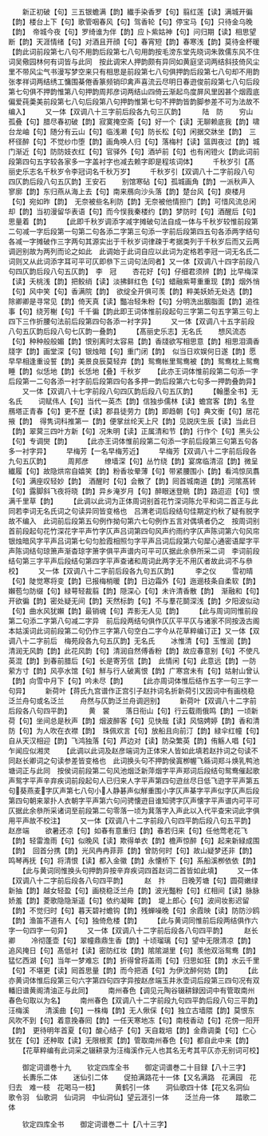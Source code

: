 <!-- { "loadSidebar": true } -->
　　新正初破【句】三五银蟾满【韵】纎手染香罗【句】翦红莲【读】满城开徧【韵】楼台上下【句】歌管咽春风【句】驾香轮【句】停宝马【句】只待金乌晚【韵】　帝城今夜【句】罗绮谁为伴【韵】应卜紫姑神【句】问归期【读】相思望断【韵】天涯情绪【句】对酒且开顔【句】春宵短【韵】春寒浅【韵】莫待金杯暖【韵此词前段第七八句不用韵后段第七八句用韵按毛滂东堂先晓词朱敦儒东风不住词吴儆园林何有词皆与此同　按此调宋人押韵颇有异同如黄庭坚词两结斜技倚风尘里不带风尘气书漫写梦空来只有相思是前段第七八句俱押韵后段第七八句却不用韵张孝祥词两结绣工慵围棊倦香篆频销印禽声喜流云尽明日春逰俊前段第七八句后段第七句俱不押韵惟第八句押韵周邦彦词两结山四倚云渐起鸟度屏风里因甚个烟霞底偏爱莼羮美前段第七八句后段第八句押韵惟第七句不押韵皆韵脚参差不可为法故不编入】
　　又一体【双调八十三字前后段各九句三仄韵】　　　陆　防
　　穷山孤叠【句】腊尽春初破【韵】寂寞掩空斋【句】好一个【读】无聊赖底我【韵】啸台龙岫【句】随分有云山【句】临浅濑【句】防长松【句】闲据交牀坐【韵】　三杯径醉【句】不觉纱巾堕【韵】画角唤人归【句】落梅村【读】篮舆夜过【韵】城门渐近【句】防防妓衣红【句】官驿外【句】酒垆前【句】也有闲镫火【韵此词前段第四句五字较各家多一字盖衬字也减去赖字即是程垓词体】
　　千秋岁引【髙丽史乐志名千秋岁令李冠词名千秋万岁】
　　千秋岁引【双调八十二字前段八句四仄韵后段八句五仄韵】王安石
　　别馆寒砧【句】孤城画角【韵】一派秋声入寥廓【韵】东归燕从海上去【句】南来鴈向沙头落【韵】楚台风【句】庾楼月【句】宛如昨【韵】　无奈被些名利防【韵】无奈被他情担门【韵】可惜风流总闲却【韵】当初漫留华表语【句】而今悮我秦楼约【韵】梦防时【句】酒醒后【句】思量着【韵】
　　【此即千秋岁调添字减字摊破句法自成一体与千秋岁较惟前段第二句减一字后段第一句第二句各添二字第三句添一字前后段第四五句各添两字结句各减一字摊破作三字两句其源实出于千秋岁词律疎于考据类列于千秋岁后而又云两调迥别故为两列而论之如此　此调始于此词自应以此词为定格若李冠一词无名氏二词则又从此词添字耳可平可仄即叅下三词句法同者】又一体【双调八十四字前段八句四仄韵后段八句五仄韵】　李　冠
　　杏花好【句】仔细君须辨【韵】比早梅深【读】夭桃浅【韵】把鲛绡【读】淡拂鲜红色【句】蜡融紫萼重重现【韵】烟外悄【句】风中笑【句】香满院【韵】　欲绽全开俱可羡【韵】粹美妖娇无处选【韵】除卿卿是寻常见【韵】倚天真【读】豓冶轻朱粉【句】分明洗出胭脂面【韵】追徃事【句】绕芳榭【句】千千徧【韵此即王词体惟前段起句三字第二句五字第三句上四下三作折腰句法前后段第四句各添一衬字异】
　　又一体【双调八十五字前段八句五仄韵后段八句七仄韵一叠韵】
　　【髙丽史乐志】无名氏
　　想风流态【句】种种般般媚【韵】恨别离时太容易【韵】香牋欲写相思意【韵】相思泪滴香牋字【韵】画堂深【句】银烛暗【句】重门闭【韵】　似当日欢娱何日遂【韵】愿早早相逢重设誓【韵】美景良辰莫轻弃【韵】鸳鸯帐里鸳鸯被【韵】鸳鸯枕上鸳鸯睡【韵】似恁地【韵】长恁地【叠】千秋岁
　　【此亦王词体惟前段第二句添一字后段第一二句各添一衬字前后段第四句各多押一韵后段第六七句多一押韵叠韵异】
　　又一体【双调八十七字前段八句四仄韵后段八句五仄韵】
　　【翰墨全书】无名氏
　　词赋伟人【句】当代一英杰【韵】信独歩儒林【读】蟾宫客【韵】名登鴈塔正青春【句】更不歴【读】郡县徒劳力【韵】即趋朝【句】典文衡【句】居花掖【韵】　得隽词科推第一【韵】便掌丝纶天上尺【韵】见説庆生辰【读】当此日【韵】翠蓂三四叶方新【句】况朱明【读】正属清和节【韵】行作个【句】黑头公【句】专调爕【韵】
　　【此亦王词体惟前段第二句添一字前后段第三句第五句各多一衬字异】
　　早梅芳【一名早梅芳近】
　　早梅芳【双调八十二字前后段各九句五仄韵】　　　周邦彦
　　缭墙深【句】丛竹绕【韵】宴席临清沼【韵】微呈纎履【句】故隐烘帘自嬉笑【韵】粉香妆晕薄【句】带紧腰围小【韵】看鸿惊凤翥【句】满座叹轻妙【韵】　酒醒时【句】会散了【韵】囘首城南道【韵】河隂髙转【句】露脚斜飞夜将晓【韵】异乡淹岁月【句】醉眼迷登眺【韵】路迢迢【句】恨满千里草【韵】
　　【此调以此词为正体周词别首花竹深词陈允平和词二首正与此同若李词无名氏词之句读异同皆变格也　吕渭老词后段结句佳期定约秋了疑有脱字故不编入　此词前后段第五句例作拗句第六七句例作五言对偶填者仍之　按周词别首前段起句花竹深花字平声竹字仄声吕词第四句风声约雨约字仄声陈词第六句风帘银烛暗风字平声吕词第七句匀脸霞相照匀字平声吕词后段第六句犀心通密语犀字平声陈词结句琼箫声渐杳琼字箫字俱平声谱内可平可仄据此余叅所采二词　李词前段结句第三字平声后段结句第四字平声查诸和周词此两字无不用仄者故此词不与叅校】
　　又一体【双调八十二字前后段各九句五仄韵】　　　李之仪
　　雪初晴【句】陡觉寒将变【韵】已报梅梢暖【韵】日边霜外【句】迤逦枝条自柔软【韵】嬾苞匀防缀【句】緑萼轻裁翦【韵】隠深心【句】未许清香散【韵】　渐融和【句】开欲徧【韵】密处疑无间【韵】天然标韵【句】不与羣花鬬深浅【韵】夕阳波似动【句】曲水风犹嬾【韵】最销魂【句】弄影无人见【韵】
　　【此与周词同惟前段第二句添二字第八句减二字异　前后段两结句俱作仄仄平平仄与诸家不同按汲古阁本姑溪词此词前段第二句仍作三字第八句空白二字今从花草粹编订正】又一体【双调八十二字前后　梅苑段各九句五仄韵】无名氏
　　冰惟清【句】玉惟润【韵】清润无风韵【韵】此花风韵【句】清润自然傅香粉【韵】故应春意别【句】不使凡英混【韵】到春前腊后【句】长是寄芳信【韵】　此情闲【句】此意远【韵】一防萦方寸【韵】风亭水馆【句】觧与行人破离恨【韵】广寒宫未有【句】姑射山曾认【韵】向雪中月下【句】吟未尽【韵】
　　【此亦周词体惟后结作五字一句三字一句异】
　　新荷叶【蒋氏九宫谱作正宫引子赵抃词名折新荷引又因词中有画桡稳泛兰舟句或名泛兰
　　舟然与仄韵泛兰舟调迥别】
　　新荷叶【双调八十二字前后段各八句四平韵】　　　黄　裳
　　落日衔山【句】行云载雨俄鸣【韵】一顷新荷【句】坐间总是秋声【韵】烟波醉客【句】见快哉【读】风恼娉婷【韵】香和清防【句】为人吹在衣襟【韵】　珠佩欢言【句】放船且向前汀【韵】緑伞红幢【句】自从天汉相迎【韵】飞鸿独落【句】芦边对【读】防朶繁英【韵】侑觞人唱【句】乍闻应似湘灵
　　【此调以此词及赵彦端词为正体宋人皆如此填若赵抃词之句读不同赵长卿词之句读参差皆变格也　此词换头句不押韵侯寘栁幄飞緜词郑斗焕乳鸭池塘词正与此同　按侯词前段第二句风池烟泛新萍烟字平声郑词后段结句鸳鸯催起歌声鸳字平声辛弃疾词前段起句人已归来人字平声第四句逰丝尽日低飞逰字平声第五句葵燕麦字仄声第七八句小人静碁声似觧重围小字仄声棊字平声似字仄声后段第四句朝来翠扑人衣朝字平声第六句问骋懐逰目谁知骋字仄声懐字平声谱内可平可仄据此余叅所采诸词至前段第二句零落一顷为萁落字入声此以入代平查宋词此字俱用平声故不校注】
　　又一体【双调八十二字前段八句四平韵后段八句五平韵】　赵彦端
　　欲暑还凉【句】如春有意重归【韵】春若归来【句】任他莺老花飞【韵】轻雷澹雨【句】似晚风【读】欺得单衣【韵】檐声惊醉【句】起来新緑成围【韵】　回首分携【韵】光风冉冉菲菲【韵】曾防何时【句】故山疑梦还非【韵】鸣琴再抚【句】将清恨【读】都入金徽【韵】永懐桥下【句】系船溪栁依依【韵】
　　【此与黄词同惟换头句押韵异按辛弃疾词四首赵词二首皆如此填】
　　又一体【双调八十二字前后段各八句四平韵】　　　赵　抃
　　日晚芳塘【句】圆荷嫩绿新抽【韵】越女轻盈【句】画桡稳泛兰舟【韵】波光豓粉【句】红相间【读】脉脉娇羞【韵】菱歌隐隐渐遥【句】依约凝眸【韵】　堤上郎心【句】波间妆影迟留【韵】不觉归时【句】暮天碧衬蟾钩【韵】残蝉噪晚【句】余霞映【读】防防沙鸥【韵】渔笛不道有人【句】独倚危楼【韵】
　　【此与黄词同惟前后段两结俱作六字一句四字一句异】
　　又一体【双调八十二字前后段各八句四平韵】　　　赵长卿
　　冷彻蓬壶【句】翠幢鼎鼎生香【韵】十顷瑠璃【句】望中无限清凉【韵】追风掩日【句】髙低衬【读】密防红妆【韵】隂隂湖里【句】羡他双浴鸳鸯【韵】　猛忆西湖【句】当年一梦难忘【韵】折得曾将盖雨【句】归思如狂【韵】水云千里【句】不堪更【读】囘首思量【韵】而今把酒【句】为伊沈醉何妨【韵】
　　【此亦黄词体惟后段第三句六字第四句四字异按赵彦端玉井氷壶词后段第三四句况有双轓旧谱黄阁清油正与此同】
　　南州春色【调见元陶谷辍耕録因词中有管取南州春色句取以为名】
　　南州春色【双调八十二字前段九句四平韵后段八句三平韵】汪梅溪
　　清溪曲【句】一株梅【韵】无人偢倸【句】独立古墙隈【韵】莫恨东风吹不到【句】着意挽春囘【韵】一任天寒地冻【句】南枝香动【句】花傍一阳开【韵】　更待明年首夏【句】酸心结子【句】天自栽培【韵】金鼎调羮【句】仁心犹在【句】还种取【读】无限根荄【韵】管取南州春色【句】都自此中来【韵】
　　【花草粹编有此词采之辍耕录为汪梅溪作元人也其名无考其平仄亦无别词可校】






　　御定词谱巻十九
　　钦定四库全书
　　御定词谱巻二十目録【八十三字】
　　长夀乐二体
　　迷仙引二体
　　促拍满路花十一体【又名满路　花满园　花归去　难一枝　花喝马一枝】
　　黄鹤引一体
　　洞仙歌四十体【花又名洞仙　歌令羽　仙歌洞　仙词洞　中仙洞仙】望云涯引一体
　　泛兰舟一体
　　踏歌二体





　　钦定四库全书
　　御定词谱巻二十【八十三字】
